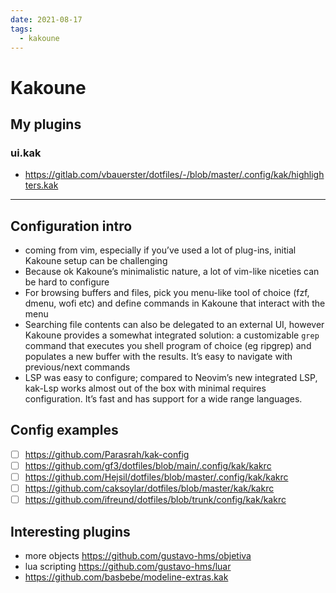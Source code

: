 ```yaml
---
date: 2021-08-17
tags:
  - kakoune
---
```


# Kakoune

## My plugins

### ui.kak

- https://gitlab.com/vbauerster/dotfiles/-/blob/master/.config/kak/highlighters.kak

---

## Configuration intro

- coming from vim, especially if you’ve used a lot of plug-ins, initial Kakoune
  setup can be challenging
- Because ok Kakoune’s minimalistic nature, a lot of vim-like niceties can be
  hard to configure
- For browsing buffers and files, pick you menu-like tool of choice (fzf, dmenu,
  wofi etc) and define commands in Kakoune that interact with the menu
- Searching file contents can also be delegated to an external UI, however
  Kakoune provides a somewhat integrated solution: a customizable `grep` command
  that executes you shell program of choice (eg ripgrep) and populates a new
  buffer with the results. It’s easy to navigate with previous/next commands
- LSP was easy to configure; compared to Neovim’s new integrated LSP, kak-Lsp
  works almost out of the box with minimal requires configuration. It’s fast and
  has support for a wide range languages.

## Config examples

- [ ] https://github.com/Parasrah/kak-config
- [ ] https://github.com/gf3/dotfiles/blob/main/.config/kak/kakrc
- [ ] https://github.com/Hejsil/dotfiles/blob/master/.config/kak/kakrc
- [ ] https://github.com/caksoylar/dotfiles/blob/master/kak/kakrc
- [ ] https://github.com/ifreund/dotfiles/blob/trunk/config/kak/kakrc

## Interesting plugins

- more objects https://github.com/gustavo-hms/objetiva
- lua scripting https://github.com/gustavo-hms/luar
- https://github.com/basbebe/modeline-extras.kak
